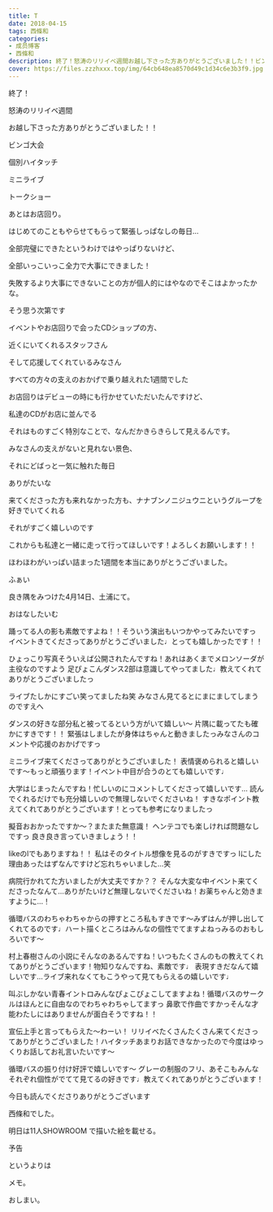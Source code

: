 ```yaml
---
title: T
date: 2018-04-15
tags: 西條和
categories: 
- 成员博客
- 西條和
description: 終了！怒涛のリリイベ週間お越し下さった方ありがとうございました！！ビンゴ大会個別ハイタ...
cover: https://files.zzzhxxx.top/img/64cb648ea8570d49c1d34c6e3b3f9.jpg 
---
```












終了！










怒涛のリリイベ週間










お越し下さった方ありがとうございました！！


















ビンゴ大会



個別ハイタッチ



ミニライブ



トークショー




あとはお店回り。








はじめてのこともやらせてもらって緊張しっぱなしの毎日…










全部完璧にできたというわけではやっぱりないけど、









全部いっこいっこ全力で大事にできました！











失敗するより大事にできないことの方が個人的にはやなのでそこはよかったかな。









そう思う次第です














イベントやお店回りで会ったCDショップの方、





近くにいてくれるスタッフさん





そして応援してくれているみなさん










すべての方々の支えのおかげで乗り越えれた1週間でした










お店回りはデビューの時にも行かせていただいたんですけど、





私達のCDがお店に並んでる








それはものすごく特別なことで、なんだかきらきらして見えるんです。









みなさんの支えがないと見れない景色、








それにどばっと一気に触れた毎日








ありがたいな








来てくださった方も来れなかった方も、ナナブンノニジュウニというグループを好きでいてくれる










それがすごく嬉しいのです










これからも私達と一緒に走って行ってほしいです！よろしくお願いします！！









ほわほわがいっぱい詰まった1週間を本当にありがとうございました。












ふぁい









良き隅をみつけた4月14日、土浦にて。















おはなしたいむ





踊ってる人の影も素敵ですよね！！そういう演出もいつかやってみたいですっ
イベントきてくださってありがとうございました♩とっても嬉しかったです！！





ひょっこり写真そういえば公開されたんですね！あれはあくまでメロンソーダが主役なのですよう
足ぴょこんダンス2部は意識してやってました♩教えてくれてありがとうございましたっ




ライブたしかにすごい笑ってましたね笑
みなさん見てるとにまにましてしまうのですえへ





ダンスの好きな部分私と被ってるという方がいて嬉しい〜
片隅に載ってたも確かにすきです！！
緊張はしましたが身体はちゃんと動きましたっみなさんのコメントや応援のおかげですっ




ミニライブ来てくださってありがとうございました！
表情褒められると嬉しいです〜もっと頑張ります！イベント中目が合うのとても嬉しいです♩





大学はじまったんですね！忙しいのにコメントしてくださって嬉しいです…
読んでくれるだけでも充分嬉しいので無理しないでくださいね！
すきなポイント教えてくれてありがとうございます！とっても参考になりましたっ






擬音おおかったですか〜？またまた無意識！
ヘンテコでも楽しければ問題なしですっ
良き良き言っていきましょう！！





likeのlでもありますね！！
私はそのタイトル想像を見るのがすきですっ
lにした理由あったはずなんですけど忘れちゃいました…笑





病院行かれてた方いましたが大丈夫ですか？？
そんな大変な中イベント来てくださったなんて…ありがたいけど無理しないでくださいね！お薬ちゃんと効きますように…！





循環バスのわちゃわちゃからの押すところ私もすきです〜みずはんが押し出してくれてるのです♩ハート描くところはみんなの個性でてますよねっみるのおもしろいです〜




村上春樹さんの小説にそんなのあるんですね！いつもたくさんのもの教えてくれてありがとうございます！物知りなんですね、素敵です♩
表現すきだなんて嬉しいです…ライブ来れなくてもこうやって見てもらえるの嬉しいです♩




叫ぶしかない青春イントロみんなぴょこぴょこしてますよね！循環バスのサークルはほんとに自由なのでわちゃわちゃしてますっ
鼻歌で作曲ですかっそんな才能わたしにはありませんが面白そうですね！！





宣伝上手と言ってもらえた〜わーい！
リリイベたくさんたくさん来てくださってありがとうございました！ハイタッチあまりお話できなかったので今度はゆっくりお話してお礼言いたいです〜





循環バスの振り付け好評で嬉しいです〜
グレーの制服のフリ、あそこもみんなそれぞれ個性がでてて見てるの好きです♩教えてくれてありがとうございます！







今日も読んでくださりありがとうございます






西條和でした。








明日は11人SHOWROOM で描いた絵を載せる。









予告








というよりは








メモ。










おしまい。


